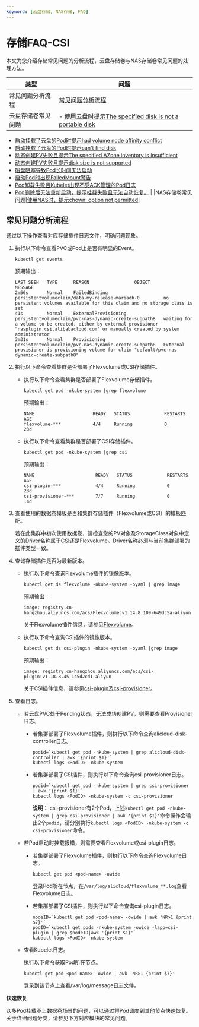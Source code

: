 ```yaml
---
keyword: [云盘存储, NAS存储, FAQ]
---
```


# 存储FAQ-CSI

本文为您介绍存储常见问题的分析流程，云盘存储卷与NAS存储卷常见问题的处理方法。

|类型|问题|
|--|--|
|常见问题分析流程|[常见问题分析流程](#section_1ym_k67_i1r)|
|云盘存储卷常见问题|-   [使用云盘时提示The specified disk is not a portable disk](/intl.zh-CN/Kubernetes集群用户指南/存储-CSI/云盘存储卷/云盘存储卷FAQ.md)
-   [启动挂载了云盘的Pod时提示had volume node affinity conflict](/intl.zh-CN/Kubernetes集群用户指南/存储-CSI/云盘存储卷/云盘存储卷FAQ.md)
-   [启动挂载了云盘的Pod时提示can't find disk](/intl.zh-CN/Kubernetes集群用户指南/存储-CSI/云盘存储卷/云盘存储卷FAQ.md)
-   [动态创建PV失败且提示The specified AZone inventory is insufficient](/intl.zh-CN/Kubernetes集群用户指南/存储-CSI/云盘存储卷/云盘存储卷FAQ.md)
-   [动态创建PV失败且提示disk size is not supported](/intl.zh-CN/Kubernetes集群用户指南/存储-CSI/云盘存储卷/云盘存储卷FAQ.md)
-   [磁盘阻塞导致Pod长时间无法启动](/intl.zh-CN/Kubernetes集群用户指南/存储-CSI/云盘存储卷/云盘存储卷FAQ.md)
-   [启动Pod时出现FailedMount警告](/intl.zh-CN/Kubernetes集群用户指南/存储-CSI/云盘存储卷/云盘存储卷FAQ.md)
-   [Pod卸载失败且Kubelet出现不受ACK管理的Pod日志](/intl.zh-CN/Kubernetes集群用户指南/存储-CSI/云盘存储卷/云盘存储卷FAQ.md)
-   [Pod删除后无法重新启动，提示挂载失败且无法自动恢复。](/intl.zh-CN/Kubernetes集群用户指南/存储-CSI/云盘存储卷/云盘存储卷FAQ.md) |
|NAS存储卷常见问题|[使用NAS时，提示chown: option not permitted](/intl.zh-CN/Kubernetes集群用户指南/存储-CSI/NAS存储卷/NAS存储卷FAQ.md)|

## 常见问题分析流程

通过以下操作查看对应存储插件日志文件，明确问题现象。

1.  执行以下命令查看PVC或Pod上是否有明显的Event。

    ```
    kubectl get events
    ```

    预期输出：

    ```
    LAST SEEN   TYPE      REASON                 OBJECT                                                  MESSAGE
    2m56s       Normal    FailedBinding          persistentvolumeclaim/data-my-release-mariadb-0         no persistent volumes available for this claim and no storage class is set
    41s         Normal    ExternalProvisioning   persistentvolumeclaim/pvc-nas-dynamic-create-subpath8   waiting for a volume to be created, either by external provisioner "nasplugin.csi.alibabacloud.com" or manually created by system administrator
    3m31s       Normal    Provisioning           persistentvolumeclaim/pvc-nas-dynamic-create-subpath8   External provisioner is provisioning volume for claim "default/pvc-nas-dynamic-create-subpath8"
    ```

2.  执行以下命令查看集群是否部署了Flexvolume或CSI存储插件。

    -   执行以下命令查看集群是否部署了Flexvolume存储插件。

        ```
        kubectl get pod -nkube-system |grep flexvolume
        ```

        预期输出：

        ```
        NAME                      READY   STATUS             RESTARTS   AGE
        flexvolume-***            4/4     Running            0          23d
        ```

    -   执行以下命令查看集群是否部署了CSI存储插件。

        ```
        kubectl get pod -nkube-system |grep csi
        ```

        预期输出：

        ```
        NAME                       READY   STATUS             RESTARTS   AGE
        csi-plugin-***             4/4     Running            0          23d
        csi-provisioner-***        7/7     Running            0          14d
        ```

3.  查看使用的数据卷模板是否和集群存储插件（Flexvolume或CSI）的模板匹配。

    若在此集群中初次使用数据卷，请检查您的PV对象及StorageClass对象中定义的Driver名称属于CSI还是Flexvolume。Driver名称必须与当前集群部署的插件类型一致。

4.  查询存储插件是否为最新版本。

    -   执行以下命令查询Flexvolume插件的镜像版本。

        ```
        kubectl get ds flexvolume -nkube-system -oyaml | grep image
        ```

        预期输出：

        ```
        image: registry.cn-hangzhou.aliyuncs.com/acs/Flexvolume:v1.14.8.109-649dc5a-aliyun
        ```

        关于Flexvolume插件信息，请参见[Flexvolume](/intl.zh-CN/产品发布记录/组件介绍与变更记录/存储/Flexvolume.md)。

    -   执行以下命令查询CSI插件的镜像版本。

        ```
        kubectl get ds csi-plugin -nkube-system -oyaml |grep image
        ```

        预期输出：

        ```
        image: registry.cn-hangzhou.aliyuncs.com/acs/csi-plugin:v1.18.8.45-1c5d2cd1-aliyun
        ```

        关于CSI插件信息，请参见[csi-plugin](/intl.zh-CN/产品发布记录/组件介绍与变更记录/存储/csi-plugin.md)及[csi-provisioner](/intl.zh-CN/产品发布记录/组件介绍与变更记录/存储/csi-provisioner.md)。

5.  查看日志。

    -   若云盘PVC处于Pending状态，无法成功创建PV，则需要查看Provisioner日志。
        -   若集群部署了Flexvolume插件，则执行以下命令查询alicloud-disk-controller日志。

            ```
            podid=`kubectl get pod -nkube-system | grep alicloud-disk-controller | awk '{print $1}'`
            kubectl logs <PodID> -nkube-system
            ```

        -   若集群部署了CSI插件，则执行以下命令查询csi-provisioner日志。

            ```
            podid=`kubectl get pod -nkube-system | grep csi-provisioner | awk '{print $1}'`
            kubectl logs <PodID> -nkube-system -c csi-provisioner
            ```

            **说明：** csi-provisioner有2个Pod，上述`kubectl get pod -nkube-system | grep csi-provisioner | awk '{print $1}'`命令操作会输出2个`podid`，请分别执行`kubectl logs <PodID> -nkube-system -c csi-provisioner`命令。

    -   若Pod启动时挂载报错，则需要查看Flexvolume或csi-plugin日志。
        -   若集群部署了Flexvolume插件，则执行以下命令查询Flexvolume日志。

            ```
            kubectl get pod <pod-name> -owide
            ```

            登录Pod所在节点，在`/var/log/alicloud/flexvolume_**.log`查看Flexvolume日志。

        -   若集群部署了CSI插件，则执行以下命令查询csi-plugin日志。

            ```
            nodeID=`kubectl get pod <pod-name> -owide | awk 'NR>1 {print $7}'`
            podID=`kubectl get pods -nkube-system -owide -lapp=csi-plugin | grep $nodeID|awk '{print $1}'`
            kubectl logs <PodID> -nkube-system
            ```

    -   查看Kubelet日志。

        执行以下命令获取Pod所在节点。

        ```
        kubectl get pod <pod-name> -owide | awk 'NR>1 {print $7}'
        ```

        登录到该节点上查看/var/log/message日志文件。


**快速恢复**

众多Pod挂载不上数据卷场景的问题，可以通过将Pod调度到其他节点快速恢复。关于详细问题分类，请参见下方对应模块的常见问题。

